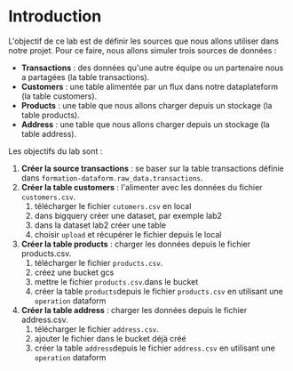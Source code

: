 # Introduction
L'objectif de ce lab est de définir les sources que nous allons utiliser dans notre projet. Pour ce faire, nous allons simuler trois sources de données :

* **Transactions** : des données qu'une autre équipe ou un partenaire nous a partagées (la table transactions).
* **Customers** : une table alimentée par un flux dans notre dataplateform (la table customers).
* **Products** : une table que nous allons charger depuis un stockage (la table products).
* **Address** : une table que nous allons charger depuis un stockage (la table address).

Les objectifs du lab sont :

1. **Créer la source transactions** : se baser sur la table transactions définie dans `formation-dataform.raw_data.transactions`.
2. **Créer la table customers** : l'alimenter avec les données du fichier `customers.csv`.
   1. télécharger le fichier `cutomers.csv` en local
   1. dans bigquery créer une dataset, par exemple lab2
   2. dans la dataset lab2 créer une table
   3. choisir `upload` et récupérer le fichier depuis le local
3. **Créer la table products** : charger les données depuis le fichier products.csv.
   1. télécharger le fichier `products.csv`.
   2. créez une bucket gcs
   3. mettre le fichier `products.csv`.dans le bucket
   4. créer la table `products`depuis le fichier `products.csv` en utilisant une `operation` dataform
4. **Créer la table address** : charger les données depuis le fichier address.csv.
   1. télécharger le fichier `address.csv`.
   2. ajouter le fichier dans le bucket déjà créé
   3. créer la table `address`depuis le fichier `address.csv` en utilisant une `operation` dataform